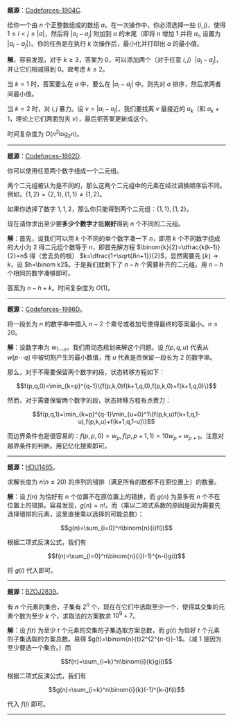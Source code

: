 **题源**：[Codeforces-1904C](https://vjudge.net/problem/CodeForces-1904C#author=GPT_zh).

给你一个由 $n$ 个正整数组成的数组 $a$。在一次操作中，你必须选择一些 $(i,j)$，使得 $1\leq i<j\leq|a|$，然后将 $|a_i-a_j|$ 附加到 $a$ 的末尾（即将 $n$ 增加 $1$ 并将 $a_n$ 设置为 $|a_i-a_j|$）。你的任务是在执行 $k$ 次操作后，最小化并打印出 $a$ 的最小值。

**解**，容易发现，对于 $k\ge 3$，答案为 $0$，可以添加两个（对于任意 $i,j$）$|a_i-a_j|$，并让它们相减得到 $0$。故考虑 $k\le 2$。

当 $k=1$ 时，答案要么在 $a$ 中，要么在 $|a_i-a_j|$ 中。则先对 $a$ 排序，然后求两者间最小值。

当 $k=2$ 时，对 $i,j$ 暴力。设 $v=|a_i-a_j|$，我们要找离 $v$ 最接近的 $a_k$（和 $a_k+1$，理论上它们两面包夹 $v$），最后把答案更新成这个。

时间复杂度为 $O(n^2\log_2n)$。

---

**题源**：[Codeforces-1862D](https://vjudge.net/problem/CodeForces-1862D#author=GPT_zh).

你可以使用任意两个数字组成一个二元组。

两个二元组被认为是不同的，那么这两个二元组中的元素在经过调换顺序后不同。例如，$\{1,2\}=\{2,1\},\{1,1\}\ne\{1,2\}$。

如果你选择了数字 $1,1,2$，那么你只能得到两个二元组：$\{1,1\},\{1,2\}$。

现在请你求出至少要**多少个数字**才能**刚好**得到 $n$ 个不同的二元组。

**解**：首先，设我们可以用 $k$ 个不同的单个数字凑一下 $n$，即用 $k$ 个不同数字组成的大小为 $2$ 得二元组个数等于 $n$，即首先解方程 $\binom{k}{2}=\dfrac{k(k-1)}{2}=n$ 得（舍去负的根） $k=\dfrac{1+\sqrt{8n+1}}{2}$，显然需要先 $\lfloor k\rfloor\to k$，设 $h=\binom k2$。于是我们就剩下了 $n-h$ 个需要补齐的二元组。用 $n-h$ 个相同的数字凑够即可。

答案为 $n-h+k$。时间复杂度为 $O(1)$。

---
**题源**：[Codeforces-1986D](https://vjudge.net.cn/problem/codeforces-1986d#author=GPT_zh)。

将一段长为 $n$ 的数字串中插入 $n-2$ 个乘号或者加号使得最终的答案最小。$n\le 20$。

**解**：设数字串为 $w_{1\cdots n}$，我们用动态规划来解这个问题。设 $f(p,q,u)$ 代表从 $w[p\cdots q]$ 中被切割产生的最小数值，而 $u$ 代表是否保留一段长为 $2$ 的数字串。

那么，对于不需要保留两个数字的段，状态转移方程如下：

$$f(p,q,0)=\min_{k=p}^{q-1}\{f(p,k,0)f(k+1,q,0),f(p,k,0)+f(k+1,q,0)\}$$

然而，对于需要保留两个数字的段，状态转移方程有点费力：

$$f(p,q,1)=\min_{k=p}^{q-1}\min_{u=0}^1\{f(p,k,u)f(k+1,q,1-u),f(p,k,u)+f(k+1,q,1-u)\}$$

而边界条件也是很容易的：$f(p,p,0)=w_p,f(p,p+1,1)=10w_p+w_{p+1}$。注意对越界条件的判断。用记忆化搜索即可。

---
**题源：**[HDU1465](https://vjudge.net.cn/problem/hdu-1465)。

求解长度为 $n(n\le 20)$ 的序列的错排（满足所有的数都不在原位置上）的数量。

**解**：设 $f(n)$ 为恰好有 $n$ 个位置不在原位置上的错排，而 $g(n)$ 为至多有 $n$ 个不在位置上的错排。容易发现，$g(n)=n!$，而（乘以二项式系数的原因是因为需要先选择错排的元素，这里直接乘以选择的可能总数）：

$$g(n)=\sum_{i=0}^n\binom{n}{i}f(i)$$

根据二项式反演公式，我们有

$$f(n)=\sum_{i=0}^n\binom{n}{i}(-1)^{n-i}g(i)$$

将 $g(i)$ 代入即可。

---
**题源：**[BZOJ2839](https://vjudge.net.cn/problem/BZOJ-2839)。

有 $n$ 个元素的集合，子集有 $2^n$ 个，现在在它们中选取至少一个，使得其交集的元素个数为至少 $k$ 个，求取法的方案数求 $10^9+7$。

**解**：设 $f(t)$ 为至少 $t$ 个元素的交集的子集选取方案总数，而 $g(t)$ 为恰好 $t$ 个元素的子集选取的方案总数。易得 $g(t)=\binom{n}{t}2^{2^{n-t}}-1$。（减 $1$ 是因为至少要选一个集合。）而

$$f(n)=\sum_{i=k}^n\binom{i}{k}g(i)$$

根据二项式反演公式，我们有

$$g(n)=\sum_{i=k}^n\binom{i}{k}(-1)^{k-i}f(i)$$

代入 $f(i)$ 即可。

---

